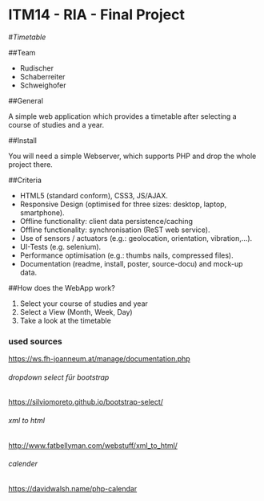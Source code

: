 # ITM14 - RIA - Final Project 
#*Timetable*

##Team
* Rudischer
* Schaberreiter
* Schweighofer

##General

A simple web application which provides a timetable after selecting a course of studies and a year.

##Install

You will need a simple Webserver, which supports PHP and drop the whole project there.

##Criteria

* HTML5 (standard conform), CSS3, JS/AJAX.
* Responsive Design (optimised for three sizes: desktop, laptop, smartphone).
* Offline functionality: client data persistence/caching
* Offline functionality: synchronisation (ReST web service).
* Use of sensors / actuators (e.g.: geolocation, orientation, vibration,...).
* UI-Tests (e.g. selenium).
* Performance optimisation (e.g.: thumbs nails, compressed files).
* Documentation (readme, install, poster, source-docu) and mock-up data.

##How does the WebApp work?

1. Select your course of studies and year
2. Select a View (Month, Week, Day)
3. Take a look at the timetable

### used sources

https://ws.fh-joanneum.at/manage/documentation.php

###### dropdown select für bootstrap 
https://silviomoreto.github.io/bootstrap-select/

###### xml to html
http://www.fatbellyman.com/webstuff/xml_to_html/

###### calender
https://davidwalsh.name/php-calendar
